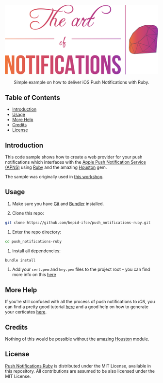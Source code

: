 <p align="center">
  <a href="">
    <img alt="Logo" src="logo.png" width="700px">
  </a>
</p>

<p align="center">
   Simple example on how to deliver iOS Push Notifications with Ruby.
</p>

## Table of Contents

- [Introduction](#introduction)
- [Usage](#usage)
- [More Help](#more-help)
- [Credits](#credits)
- [License](#license)

## Introduction

This code sample shows how to create a web provider for your push notifications
which interfaces with the [Apple Push Notification Service (APNS)](https://developer.apple.com/library/ios/documentation/NetworkingInternet/Conceptual/RemoteNotificationsPG/Chapters/ApplePushService.html)
using [Ruby](https://www.ruby-lang.org/en/) and the amazing
[Houston](https://github.com/nomad/houston) gem.

The sample was originally used in [this workshop](https://speakerdeck.com/ythecombinator/the-art-of-notifications).

## Usage

1. Make sure you have [Git](https://git-scm.com/) and
[Bundler](https://github.com/bundler/bundler) installed.

1. Clone this repo:
```sh
git clone https://github.com/bepid-ifce/push_notifications-ruby.git
```

1. Enter the repo directory:
```sh
cd push_notifications-ruby
```

1. Install all dependencies:
```sh
bundle install
```

1. Add your `cert.pem` and `key.pem` files to the project root - you can find
more info on this [here](#more-help)

## More Help

If you're still confused with all the process of push notifications to *iOS*,
you can find a pretty good tutorial
[here](http://www.appcoda.com/push-notification-ios/) and a good help on how to
generate your certicates
[here](https://github.com/argon/node-apn/wiki/Preparing-Certificates).

## Credits

Nothing of this would be possible without the amazing
[Houston](https://github.com/nomad/houston) module.

## License

[Push Notifications Ruby](https://github.com/bepid-ifce/push_notifications-ruby)
is distributed under the MIT License, available in this repository. All
contributions are assumed to be also licensed under the MIT License.
